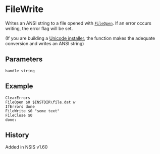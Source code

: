 # FileWrite

Writes an ANSI string to a file opened with [`FileOpen`][1]. If an error occurs writing, the error flag will be set.

(If you are building a [Unicode installer][2], the function makes the adequate conversion and writes an ANSI string)

## Parameters

    handle string

## Example

    ClearErrors
    FileOpen $0 $INSTDIR\file.dat w
    IfErrors done
    FileWrite $0 "some text"
    FileClose $0
    done:

## History

Added in NSIS v1.60

[1]: FileOpen.md
[2]: http://nsis.sourceforge.net/Docs/Chapter1.html#1.4